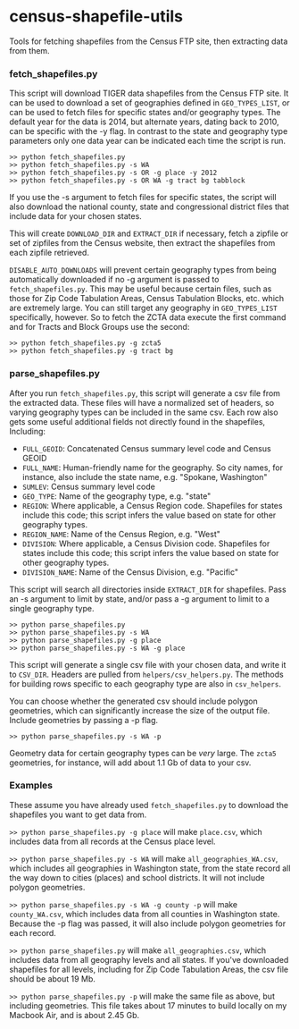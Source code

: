 census-shapefile-utils
======================

Tools for fetching shapefiles from the Census FTP site, then extracting
data from them.

### fetch_shapefiles.py ###

This script will download TIGER data shapefiles from the Census FTP site.
It can be used to download a set of geographies defined in `GEO_TYPES_LIST`,
or can be used to fetch files for specific states and/or geography types.
The default year for the data is 2014, but alternate years, dating back
to 2010, can be specific with the -y flag.  In contrast to the state and
geography type parameters only one data year can be indicated each time
the script is run.

    >> python fetch_shapefiles.py
    >> python fetch_shapefiles.py -s WA
    >> python fetch_shapefiles.py -s OR -g place -y 2012
    >> python fetch_shapefiles.py -s OR WA -g tract bg tabblock

If you use the -s argument to fetch files for specific states, the script
will also download the national county, state and congressional district
files that include data for your chosen states.

This will create `DOWNLOAD_DIR` and `EXTRACT_DIR` if necessary, fetch a zipfile
or set of zipfiles from the Census website, then extract the shapefiles from
each zipfile retrieved.

`DISABLE_AUTO_DOWNLOADS` will prevent certain geography types from being
automatically downloaded if no -g argument is passed to `fetch_shapefiles.py`.
This may be useful because certain files, such as those for Zip Code
Tabulation Areas, Census Tabulation Blocks, etc. which are extremely large. You
can still target any geography in `GEO_TYPES_LIST` specifically, however. So 
to fetch the ZCTA data execute the first command and for Tracts and Block Groups
use the second:

    >> python fetch_shapefiles.py -g zcta5
    >> python fetch_shapefiles.py -g tract bg


### parse_shapefiles.py ###

After you run `fetch_shapefiles.py`, this script will generate a csv file
from the extracted data. These files will have a normalized set of headers,
so varying geography types can be included in the same csv. Each row also gets
some useful additional fields not directly found in the shapefiles, Including:

* `FULL_GEOID`: Concatenated Census summary level code and Census GEOID
* `FULL_NAME`: Human-friendly name for the geography. So city names,
for instance, also include the state name, e.g. "Spokane, Washington"
* `SUMLEV`: Census summary level code
* `GEO_TYPE`: Name of the geography type, e.g. "state"
* `REGION`: Where applicable, a Census Region code. Shapefiles for states
include this code; this script infers the value based on state for other
geography types.
* `REGION_NAME`: Name of the Census Region, e.g. "West"
* `DIVISION`: Where applicable, a Census Division code. Shapefiles for states
include this code; this script infers the value based on state for other
geography types.
* `DIVISION_NAME`: Name of the Census Division, e.g. "Pacific"

This script will search all directories inside `EXTRACT_DIR` for shapefiles.
Pass an -s argument to limit by state, and/or pass a -g argument to limit
to a single geography type.

    >> python parse_shapefiles.py
    >> python parse_shapefiles.py -s WA
    >> python parse_shapefiles.py -g place
    >> python parse_shapefiles.py -s WA -g place
    
This script will generate a single csv file with your chosen data, and write
it to `CSV_DIR`. Headers are pulled from `helpers/csv_helpers.py`. The methods
for building rows specific to each geography type are also in `csv_helpers`.

You can choose whether the generated csv should include polygon geometries,
which can significantly increase the size of the output file. Include
geometries by passing a -p flag.

    >> python parse_shapefiles.py -s WA -p

Geometry data for certain geography types can be *very* large. The `zcta5`
geometries, for instance, will add about 1.1 Gb of data to your csv.

### Examples ###

These assume you have already used `fetch_shapefiles.py` to download
the shapefiles you want to get data from.

`>> python parse_shapefiles.py -g place` will make `place.csv`, which includes
data from all records at the Census place level.

`>> python parse_shapefiles.py -s WA` will make `all_geographies_WA.csv`,
which includes all geographies in Washington state, from the state record
all the way down to cities (places) and school districts. It will not include
polygon geometries.

`>> python parse_shapefiles.py -s WA -g county -p` will make `county_WA.csv`,
which includes data from all counties in Washington state. Because the -p flag
was passed, it will also include polygon geometries for each record.

`>> python parse_shapefiles.py` will make `all_geographies.csv`, which
includes data from all geography levels and all states. If you've downloaded
shapefiles for all levels, including for Zip Code Tabulation Areas, the csv
file should be about 19 Mb.

`>> python parse_shapefiles.py -p` will make the same file as above, but
including geometries. This file takes about 17 minutes to build locally on my
Macbook Air, and is about 2.45 Gb.
